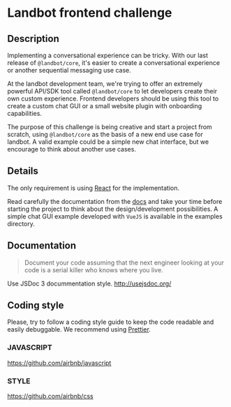 # Landbot frontend challenge
## Description
Implementing a conversational experience can be tricky. With our last release of `@landbot/core`, it's easier to create a conversational experience or another sequential messaging use case. 

At the landbot development team, we're trying to offer an extremely powerful API/SDK tool called `@landbot/core` to let developers create their own custom experience. Frontend developers should be using this tool to create a custom chat GUI or a small website plugin with onboarding capabilities.

The purpose of this challenge is being creative and start a project from scratch, using `@landbot/core` as the basis of a new end use case for landbot. A valid example could be a simple new chat interface, but we encourage to think about another use cases.

## Details
The only requirement is using [React](https://reactjs.org/) for the implementation.

Read carefully the documentation from the [docs](./index.md) and take your time before starting the project to think about the design/development possibilities. A simple chat GUI example developed with `VueJS` is available in the examples directory.

## Documentation
> Document your code assuming that the next engineer looking at your code is a serial killer who knows where you live.

Use JSDoc 3 docummentation style. http://usejsdoc.org/

## Coding style
Please, try to follow a coding style guide to keep the code readable and easily debuggable. We recommend using [Prettier](https://prettier.io/).

### JAVASCRIPT
https://github.com/airbnb/javascript

### STYLE
https://github.com/airbnb/css